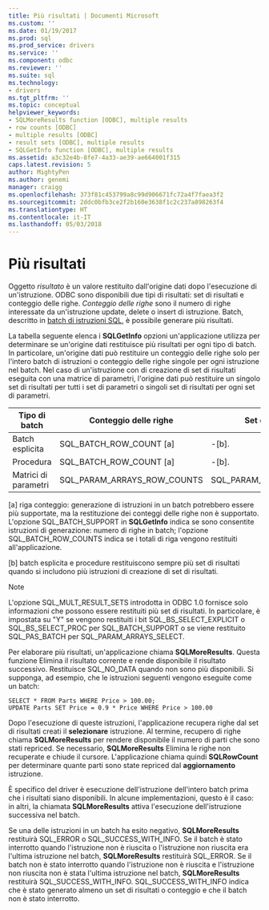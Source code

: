 ```yaml
---
title: Più risultati | Documenti Microsoft
ms.custom: ''
ms.date: 01/19/2017
ms.prod: sql
ms.prod_service: drivers
ms.service: ''
ms.component: odbc
ms.reviewer: ''
ms.suite: sql
ms.technology:
- drivers
ms.tgt_pltfrm: ''
ms.topic: conceptual
helpviewer_keywords:
- SQLMoreResults function [ODBC], multiple results
- row counts [ODBC]
- multiple results [ODBC]
- result sets [ODBC], multiple results
- SQLGetInfo function [ODBC], multiple results
ms.assetid: a3c32e4b-8fe7-4a33-ae39-ae664001f315
caps.latest.revision: 5
author: MightyPen
ms.author: genemi
manager: craigg
ms.openlocfilehash: 373f81c453799a8c99d906671fc72a4f7faea3f2
ms.sourcegitcommit: 2ddc0bfb3ce2f2b160e3638f1c2c237a898263f4
ms.translationtype: HT
ms.contentlocale: it-IT
ms.lasthandoff: 05/03/2018
---
```

# <a name="multiple-results"></a>Più risultati
Oggetto *risultato* è un valore restituito dall'origine dati dopo l'esecuzione di un'istruzione. ODBC sono disponibili due tipi di risultati: set di risultati e conteggio delle righe. *Conteggio delle righe* sono il numero di righe interessate da un'istruzione update, delete o insert di istruzione. Batch, descritto in [batch di istruzioni SQL](../../../odbc/reference/develop-app/batches-of-sql-statements.md), è possibile generare più risultati.  
  
 La tabella seguente elenca i **SQLGetInfo** opzioni un'applicazione utilizza per determinare se un'origine dati restituisce più risultati per ogni tipo di batch. In particolare, un'origine dati può restituire un conteggio delle righe solo per l'intero batch di istruzioni o conteggio delle righe singole per ogni istruzione nel batch. Nel caso di un'istruzione con di creazione di set di risultati eseguita con una matrice di parametri, l'origine dati può restituire un singolo set di risultati per tutti i set di parametri o singoli set di risultati per ogni set di parametri.  
  
|Tipo di batch|Conteggio delle righe|Set di risultati|  
|----------------|----------------|-----------------|  
|Batch esplicita|SQL_BATCH_ROW_COUNT [a]|-[b].|  
|Procedura|SQL_BATCH_ROW_COUNT [a]|-[b].|  
|Matrici di parametri|SQL_PARAM_ARRAYS_ROW_COUNTS|SQL_PARAM_ARRAYS_SELECTS|  
  
 [a] riga conteggio: generazione di istruzioni in un batch potrebbero essere più supportate, ma la restituzione dei conteggi delle righe non è supportato. L'opzione SQL_BATCH_SUPPORT in **SQLGetInfo** indica se sono consentite istruzioni di generazione: numero di righe in batch; l'opzione SQL_BATCH_ROW_COUNTS indica se i totali di riga vengono restituiti all'applicazione.  
  
 [b] batch esplicita e procedure restituiscono sempre più set di risultati quando si includono più istruzioni di creazione di set di risultati.  
  
> [!NOTE]  
>  L'opzione SQL_MULT_RESULT_SETS introdotta in ODBC 1.0 fornisce solo informazioni che possono essere restituiti più set di risultati. In particolare, è impostata su "Y" se vengono restituiti i bit SQL_BS_SELECT_EXPLICIT o SQL_BS_SELECT_PROC per SQL_BATCH_SUPPORT o se viene restituito SQL_PAS_BATCH per SQL_PARAM_ARRAYS_SELECT.  
  
 Per elaborare più risultati, un'applicazione chiama **SQLMoreResults**. Questa funzione Elimina il risultato corrente e rende disponibile il risultato successivo. Restituisce SQL_NO_DATA quando non sono più disponibili. Si supponga, ad esempio, che le istruzioni seguenti vengono eseguite come un batch:  
  
```  
SELECT * FROM Parts WHERE Price > 100.00;  
UPDATE Parts SET Price = 0.9 * Price WHERE Price > 100.00  
```  
  
 Dopo l'esecuzione di queste istruzioni, l'applicazione recupera righe dal set di risultati creati il **selezionare** istruzione. Al termine, recupero di righe chiama **SQLMoreResults** per rendere disponibile il numero di parti che sono stati repriced. Se necessario, **SQLMoreResults** Elimina le righe non recuperate e chiude il cursore. L'applicazione chiama quindi **SQLRowCount** per determinare quante parti sono state repriced dal **aggiornamento** istruzione.  
  
 È specifico del driver è esecuzione dell'istruzione dell'intero batch prima che i risultati siano disponibili. In alcune implementazioni, questo è il caso: in altri, la chiamata **SQLMoreResults** attiva l'esecuzione dell'istruzione successiva nel batch.  
  
 Se una delle istruzioni in un batch ha esito negativo, **SQLMoreResults** restituirà SQL_ERROR o SQL_SUCCESS_WITH_INFO. Se il batch è stato interrotto quando l'istruzione non è riuscita o l'istruzione non riuscita era l'ultima istruzione nel batch, **SQLMoreResults** restituirà SQL_ERROR. Se il batch non è stato interrotto quando l'istruzione non è riuscita e l'istruzione non riuscita non è stata l'ultima istruzione nel batch, **SQLMoreResults** restituirà SQL_SUCCESS_WITH_INFO. SQL_SUCCESS_WITH_INFO indica che è stato generato almeno un set di risultati o conteggio e che il batch non è stato interrotto.
